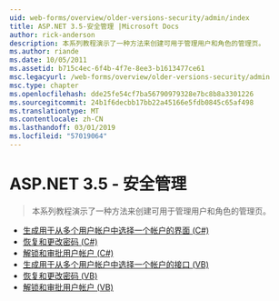 ```yaml
---
uid: web-forms/overview/older-versions-security/admin/index
title: ASP.NET 3.5-安全管理 |Microsoft Docs
author: rick-anderson
description: 本系列教程演示了一种方法来创建可用于管理用户和角色的管理页。
ms.author: riande
ms.date: 10/05/2011
ms.assetid: b715c4ec-6f4b-4f7e-8ee3-b1613477ce61
msc.legacyurl: /web-forms/overview/older-versions-security/admin
msc.type: chapter
ms.openlocfilehash: dde25fe54cf7ba56790979328e7bc8b8a3301226
ms.sourcegitcommit: 24b1f6decbb17bb22a45166e5fdb0845c65af498
ms.translationtype: MT
ms.contentlocale: zh-CN
ms.lasthandoff: 03/01/2019
ms.locfileid: "57019064"
---
```

<a name="aspnet-35---security-administration"></a>ASP.NET 3.5 - 安全管理
====================
> 本系列教程演示了一种方法来创建可用于管理用户和角色的管理页。


- [生成用于从多个用户帐户中选择一个帐户的界面 (C#)](building-an-interface-to-select-one-user-account-from-many-cs.md)
- [恢复和更改密码 (C#)](recovering-and-changing-passwords-cs.md)
- [解锁和审批用户帐户 (C#)](unlocking-and-approving-user-accounts-cs.md)
- [生成用于从多个用户帐户中选择一个帐户的接口 (VB)](building-an-interface-to-select-one-user-account-from-many-vb.md)
- [恢复和更改密码 (VB)](recovering-and-changing-passwords-vb.md)
- [解锁和审批用户帐户 (VB)](unlocking-and-approving-user-accounts-vb.md)
